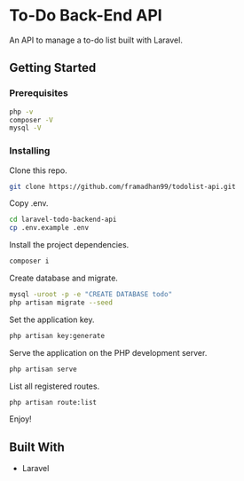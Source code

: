 # To-Do Back-End API

An API to manage a to-do list built with Laravel.

## Getting Started

### Prerequisites

```bash
php -v
composer -V
mysql -V
```

### Installing

Clone this repo.

```bash
git clone https://github.com/framadhan99/todolist-api.git
```

Copy .env.

```bash
cd laravel-todo-backend-api
cp .env.example .env
```

Install the project dependencies.

```bash
composer i
```

Create database and migrate.

```bash
mysql -uroot -p -e "CREATE DATABASE todo"
php artisan migrate --seed
```

Set the application key.

```bash
php artisan key:generate
```

Serve the application on the PHP development server.

```bash
php artisan serve
```

List all registered routes.

```bash
php artisan route:list
```

Enjoy!

## Built With

-   Laravel
